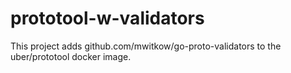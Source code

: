 # prototool-w-validators

This project adds github.com/mwitkow/go-proto-validators to the uber/prototool docker image.

